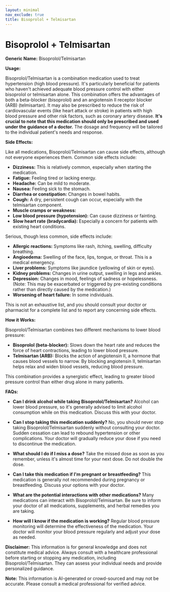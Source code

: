 ```yaml
---
layout: minimal
nav_exclude: true
title: Bisoprolol + Telmisartan
---
```


# Bisoprolol + Telmisartan

**Generic Name:** Bisoprolol/Telmisartan

**Usage:**

Bisoprolol/Telmisartan is a combination medication used to treat hypertension (high blood pressure).  It's particularly beneficial for patients who haven't achieved adequate blood pressure control with either bisoprolol or telmisartan alone.  This combination offers the advantages of both a beta-blocker (bisoprolol) and an angiotensin II receptor blocker (ARB) (telmisartan).  It may also be prescribed to reduce the risk of cardiovascular events (like heart attack or stroke) in patients with high blood pressure and other risk factors, such as coronary artery disease.  **It's crucial to note that this medication should only be prescribed and used under the guidance of a doctor.**  The dosage and frequency will be tailored to the individual patient's needs and response.

**Side Effects:**

Like all medications, Bisoprolol/Telmisartan can cause side effects, although not everyone experiences them.  Common side effects include:

* **Dizziness:** This is relatively common, especially when starting the medication.
* **Fatigue:** Feeling tired or lacking energy.
* **Headache:**  Can be mild to moderate.
* **Nausea:** Feeling sick to the stomach.
* **Diarrhea or constipation:** Changes in bowel habits.
* **Cough:**  A dry, persistent cough can occur, especially with the telmisartan component.
* **Muscle cramps or weakness:**
* **Low blood pressure (hypotension):**  Can cause dizziness or fainting.
* **Slow heart rate (bradycardia):**  Especially a concern for patients with existing heart conditions.


Serious, though less common, side effects include:

* **Allergic reactions:**  Symptoms like rash, itching, swelling, difficulty breathing.
* **Angioedema:**  Swelling of the face, lips, tongue, or throat.  This is a medical emergency.
* **Liver problems:**  Symptoms like jaundice (yellowing of skin or eyes).
* **Kidney problems:**  Changes in urine output, swelling in legs and ankles.
* **Depression:**  Changes in mood, feelings of sadness or hopelessness.  (Note:  This may be exacerbated or triggered by pre-existing conditions rather than directly caused by the medication.)
* **Worsening of heart failure:**  In some individuals.


This is not an exhaustive list, and you should consult your doctor or pharmacist for a complete list and to report any concerning side effects.


**How it Works:**

Bisoprolol/Telmisartan combines two different mechanisms to lower blood pressure:

* **Bisoprolol (beta-blocker):**  Slows down the heart rate and reduces the force of heart contractions, leading to lower blood pressure.
* **Telmisartan (ARB):**  Blocks the action of angiotensin II, a hormone that causes blood vessels to narrow.  By blocking angiotensin II, telmisartan helps relax and widen blood vessels, reducing blood pressure.

This combination provides a synergistic effect, leading to greater blood pressure control than either drug alone in many patients.


**FAQs:**

* **Can I drink alcohol while taking Bisoprolol/Telmisartan?**  Alcohol can lower blood pressure, so it's generally advised to limit alcohol consumption while on this medication. Discuss this with your doctor.

* **Can I stop taking this medication suddenly?**  No, you should never stop taking Bisoprolol/Telmisartan suddenly without consulting your doctor.  Sudden cessation can lead to rebound hypertension or other complications.  Your doctor will gradually reduce your dose if you need to discontinue the medication.

* **What should I do if I miss a dose?**  Take the missed dose as soon as you remember, unless it's almost time for your next dose.  Do not double the dose.

* **Can I take this medication if I'm pregnant or breastfeeding?**  This medication is generally not recommended during pregnancy or breastfeeding.  Discuss your options with your doctor.

* **What are the potential interactions with other medications?**  Many medications can interact with Bisoprolol/Telmisartan.  Be sure to inform your doctor of all medications, supplements, and herbal remedies you are taking.

* **How will I know if the medication is working?**  Regular blood pressure monitoring will determine the effectiveness of the medication. Your doctor will monitor your blood pressure regularly and adjust your dose as needed.

**Disclaimer:** This information is for general knowledge and does not constitute medical advice.  Always consult with a healthcare professional before starting or stopping any medication, including Bisoprolol/Telmisartan. They can assess your individual needs and provide personalized guidance.


**Note:** This information is AI-generated or crowd-sourced and may not be accurate. Please consult a medical professional for verified advice.